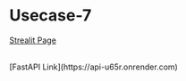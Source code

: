 # Usecase-7

[Strealit Page](https://stri.onrender.com)

<br />
[FastAPI Link](https://api-u65r.onrender.com)


